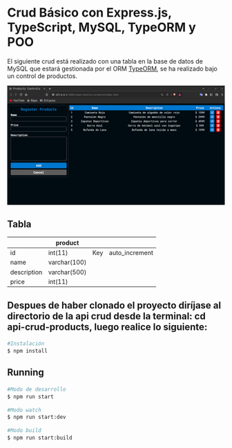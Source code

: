 # Crud Básico con Express.js, TypeScript, MySQL, TypeORM y POO

El siguiente crud está realizado con una tabla en la base de datos de MySQL que estará gestionada por el ORM [TypeORM](https://typeorm.io/), se ha realizado bajo un control de productos.

![imgage-crud](readme-img.png)

## Tabla

|             | product      |     |                |
| ----------- | ------------ | --- | -------------- |
| id          | int(11)      | Key | auto_increment |
| name        | varchar(100) |     |
| description | varchar(500) |     |
| price       | int(11)      |     |

## Despues de haber clonado el proyecto diríjase al directorio de la api crud desde la terminal: cd api-crud-products, luego realice lo siguiente:

```bash
#Instalación
$ npm install
```

## Running

```bash
#Modo de desarrollo
$ npm run start
```

```bash
#Modo watch
$ npm run start:dev
```

```bash
#Modo build
$ npm run start:build
```
